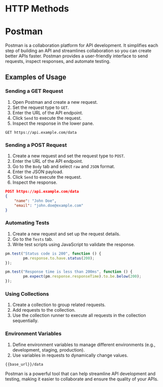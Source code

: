 # HTTP Methods



# Postman

Postman is a collaboration platform for API development. It simplifies each step of building an API and streamlines collaboration so you can create better APIs faster. Postman provides a user-friendly interface to send requests, inspect responses, and automate testing.

## Examples of Usage

### Sending a GET Request
1. Open Postman and create a new request.
2. Set  the request type to `GET`.
3. Enter the URL of the API endpoint.
4. Click `Send` to execute the request.
5. Inspect the response in the lower pane.

```plaintext
GET https://api.example.com/data
```

### Sending a POST Request
1. Create a new request and set the request type to `POST`.
2. Enter the URL of the API endpoint.
3. Go to the `Body` tab and select `raw` and `JSON` format.
4. Enter the JSON payload.
5. Click `Send` to execute the request.
6. Inspect the response.

```json
POST https://api.example.com/data
{
    "name": "John Doe",
    "email": "john.doe@example.com"
}
```

### Automating Tests
1. Create a new request and set up the request details.
2. Go to the `Tests` tab.
3. Write test scripts using JavaScript to validate the response.

```javascript
pm.test("Status code is 200", function () {
        pm.response.to.have.status(200);
});

pm.test("Response time is less than 200ms", function () {
        pm.expect(pm.response.responseTime).to.be.below(200);
});
```

### Using Collections
1. Create a collection to group related requests.
2. Add requests to the collection.
3. Use the collection runner to execute all requests in the collection sequentially.

### Environment Variables
1. Define environment variables to manage different environments (e.g., development, staging, production).
2. Use variables in requests to dynamically change values.

```plaintext
{{base_url}}/data
```

Postman is a powerful tool that can help streamline API development and testing, making it easier to collaborate and ensure the quality of your APIs.